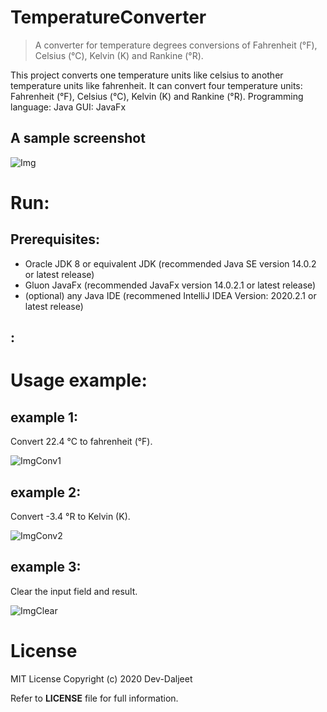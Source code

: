 # TemperatureConverter
> A converter for temperature degrees conversions of Fahrenheit (°F), Celsius (°C), Kelvin (K) and Rankine (°R).

This project converts one temperature units like celsius to another temperature units like fahrenheit. It can convert four temperature units: Fahrenheit (°F), Celsius (°C), Kelvin (K) and Rankine (°R).
Programming language: Java
GUI: JavaFx

## A sample screenshot
![Img](https://drive.google.com/file/d/1GMC8wQpy8lGOxmWmbd7_n3x1LLywl13a/view?usp=sharing)

# Run:
## Prerequisites: 
* Oracle JDK 8 or equivalent JDK (recommended Java SE version 14.0.2 or latest release) 
* Gluon JavaFx (recommended JavaFx version 14.0.2.1 or latest release) 
* (optional) any Java IDE (recommened IntelliJ IDEA Version: 2020.2.1 or latest release)

## :

# Usage example:
## example 1:
Convert 22.4 °C to fahrenheit (°F).

![ImgConv1](https://mega.nz/file/OttHAI5A#7olQ03QggRGc_irQRob-HZYeDXeQbDyS6Gb1ugQ0JGQ)

## example 2:
Convert -3.4 °R to Kelvin (K).

![ImgConv2](https://mega.nz/file/agtnBa7J#1cqu55kokql0Cmj2oUjou0Doh3t1nKxlQkqfIyTvE60)

## example 3: 
Clear the input field and result.

![ImgClear](https://mega.nz/file/H01llSaa#1ZLZRC-aTKDoekOBz24dbDGo8C2UgUotNdIKL6Cs5z0)

# License
MIT License
Copyright (c) 2020 Dev-Daljeet

Refer to **LICENSE** file for full information.
